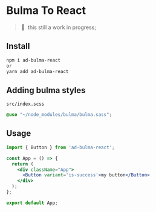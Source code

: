 # Bulma To React

> 🚨 &nbsp;this still a work in progress;
## Install
```bash
npm i ad-bulma-react
or
yarn add ad-bulma-react
```
## Adding bulma styles 
``src/index.scss``

```scss
@use "~/node_modules/bulma/bulma.sass";
```

## Usage
```jsx
import { Button } from 'ad-bulma-react';

const App = () => {
  return (
    <div className="App">
      <Button variant='is-success'>my button</Button>
    </div>
  );
};

export default App;
```